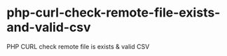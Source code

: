 # php-curl-check-remote-file-exists-and-valid-csv
PHP CURL check remote file is exists &amp; valid CSV

